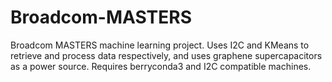 # Broadcom-MASTERS
Broadcom MASTERS machine learning project. Uses I2C and KMeans to retrieve and process data respectively, and uses graphene supercapacitors as a power source. Requires berryconda3 and I2C compatible machines.
